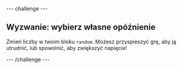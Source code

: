 --- challenge ---

## Wyzwanie: wybierz własne opóźnienie

Zmień liczby w twoim bloku `random`. Możesz przyspieszyć grę, aby ją utrudnić, lub spowolnić, aby zwiększyć napięcie!

--- /challenge ---